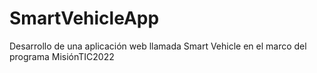 # SmartVehicleApp
Desarrollo de una aplicación web llamada Smart Vehicle en el marco del programa MisiónTIC2022
